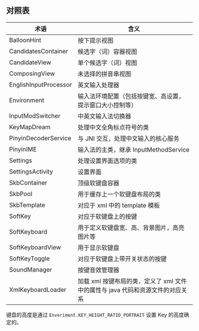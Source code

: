 
## 对照表

|术语                    |含义
|-----------------------|--------------------------------------------
|BalloonHint            |按下提示视图
|CandidatesContainer    |候选字（词）容器视图
|CandidateView          |单个候选字（词）视图
|ComposingView          |未选择的拼音串视图
|EnglishInputProcessor  |英文输入处理器
|Environment            |输入法环境配置（包括按键宽、高设置，提示窗口大小控制等）
|InputModSwitcher       |中英文输入法切换器
|KeyMapDream            |处理中文全角标点符号的类
|PinyinDecoderService   |与 JNI 交互，处理中文输入的核心服务
|PinyinIME              |输入法的主类，继承 InputMethodService
|Settings               |处理设置界面选项的类
|SettingsActivity       |设置界面
|SkbContainer           |顶级软键盘容器
|SkbPool                |用于缓存上一个软键盘布局的类
|SkbTemplate            |对应于 xml 中的 template 模板
|SoftKey                |对应于软键盘上的按键
|SoftKeyboard           |用于定义软键盘宽、高、背景图片，高亮图片等
|SoftKeyboardView       |用于显示软键盘
|SoftKeyToggle          |对应于软键盘上带开关状态的按键
|SoundManager           |按键音效管理器
|XmlKeyboardLoader      |加载 xml 按键布局的类，定义了 xml 文件中的属性与 java 代码和资源文件的对应关系


键盘的高度是通过 `Enveriment.KEY_HEIGHT_RATIO_PORTRAIT` 设置 Key 的高度确定的。